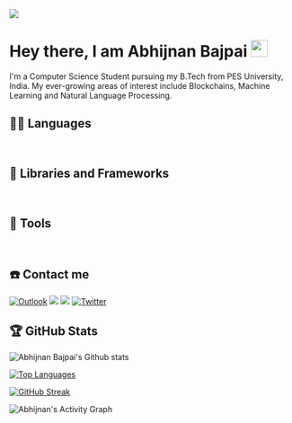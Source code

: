 <img src="https://media-exp1.licdn.com/dms/image/C5616AQHGgIXQuqwNgg/profile-displaybackgroundimage-shrink_350_1400/0/1625230537927?e=1672272000&v=beta&t=t7Zn8bch0nwOCEtbs-CbcAB71M2aXbFkVQ03Dwl44xc" />

# Hey there, I am Abhijnan Bajpai <img src="https://raw.githubusercontent.com/iampavangandhi/iampavangandhi/master/gifs/Hi.gif" width="30px">

I'm a Computer Science Student pursuing my B.Tech from PES University, India. My ever-growing areas of interest include Blockchains, Machine Learning and Natural Language Processing.

## 👨‍💻 Languages
<a href="https://www.python.org/"><img alt="" src="https://img.shields.io/badge/Python-3776AB?style=for-the-badge&logo=python&logoColor=yellow" /></a>
<a href="https://soliditylang.org/"><img alt="" src="https://img.shields.io/badge/Solidity-lightgrey?style=for-the-badge&logo=solidity&logoColor=black" /></a>
<a href="https://dart.dev/"><img alt="" src="https://img.shields.io/badge/Dart-3776AB?style=for-the-badge&logo=dart&logoColor=loghtblue" /></a>
<a href="https://en.wikipedia.org/wiki/C%2B%2B"><img alt="" src="https://img.shields.io/badge/C++-00599C?style=for-the-badge&logo=cplusplus&logoColor=white" /></a>
<a href="https://www.r-project.org/"><img alt="" src="https://img.shields.io/badge/R-276DC3?style=for-the-badge&logo=r&logoColor=white" /></a>
<a href="https://en.wikipedia.org/wiki/HTML"><img alt="" src="https://img.shields.io/badge/HTML-239120?style=for-the-badge&logo=html5&logoColor=white" /></a>
<a href="https://www.javascript.com/"><img alt="" src="https://img.shields.io/badge/JavaScript-F7DF1E?style=for-the-badge&logo=javascript&logoColor=black" /></a>
<a href="https://en.wikipedia.org/wiki/CSS"><img alt="" src="https://img.shields.io/badge/CSS3-777BB4?style=for-the-badge&logo=css3&logoColor=white" /></a>

## 🧰 Libraries and Frameworks
<a href="https://ethereum.org/en/"><img alt="" src="https://img.shields.io/badge/Ethereum-000000?style=for-the-badge&logo=ethereum&logoColor=pink" /></a>
<a href="https://www.tensorflow.org/"><img alt="" src="https://img.shields.io/badge/TensorFlow-FFFFFF?style=for-the-badge&logo=TensorFlow&logoColor=orange" /></a>
<a href="https://keras.io/"><img alt="" src="https://img.shields.io/badge/Keras-D00000?style=for-the-badge&logo=Keras&logoColor=white" /></a>
<a href="https://scikit-learn.org/stable/"><img alt="" src="https://img.shields.io/badge/scikit_learn-F7931E?style=for-the-badge&logo=scikit-learn&logoColor=white" /></a>
<a href="https://flutter.dev/?gclsrc=ds&gclsrc=ds"><img alt="" src="https://img.shields.io/badge/Flutter-2CA5E0?style=for-the-badge&logo=flutter&logoColor=white" /></a>

## 🔧 Tools
<img alt="" src="https://img.shields.io/badge/Git-F05032?style=for-the-badge&logo=git&logoColor=white" /></a>
<img alt="" src="https://img.shields.io/badge/GitHub-100000?style=for-the-badge&logo=github&logoColor=white" /></a>
<img alt="" src="https://img.shields.io/badge/conda-342B029.svg?&style=for-the-badge&logo=anaconda&logoColor=white" /></a>
<img alt="" src="https://img.shields.io/badge/Jupyter-F37626.svg?&style=for-the-badge&logo=Jupyter&logoColor=white" /></a>
<img alt="" src="https://img.shields.io/badge/Replit-%233485e4.svg?&style=for-the-badge&logo=Jupyter&logoColor=black" /></a>
<img alt="" src="https://img.shields.io/badge/Postman-FF6C37?style=for-the-badge&logo=Postman&logoColor=white" /></a>
<img alt="" src="https://img.shields.io/badge/Visual_Studio_Code-0078D4?style=for-the-badge&logo=visual%20studio%20code&logoColor=white" /></a>
<img alt="" src="https://img.shields.io/badge/sublime_text-%23575757.svg?&style=for-the-badge&logo=sublime-text&logoColor=important" /></a>
<img alt="" src="https://img.shields.io/badge/Microsoft_Office-D83B01?style=for-the-badge&logo=microsoft-office&logoColor=white" /></a>
<img alt="" src="https://img.shields.io/badge/Canva-%2300C4CC.svg?&style=for-the-badge&logo=Canva&logoColor=white" /></a>


## ☎️ Contact me 

<a href = "mailto:abhijnanbajpai@outlook.com?subject=From your Github Profile" ><img alt="Outlook" src="https://img.shields.io/badge/Outlook-FFFFFF?style=for-the-badge&logo=microsoftoutlook&logoColor=blue" /></a>
<a href = "https://www.linkedin.com/in/abhijnan-bajpai/" ><img src="https://img.shields.io/badge/linkedin%20-%230077B5.svg?&style=for-the-badge&logo=linkedin&logoColor=white"/></a>
<a href = "https://www.instagram.com/abj_bpi/" ><img src="https://img.shields.io/badge/instagram%20-%23E4405F.svg?&style=for-the-badge&logo=Instagram&logoColor=white"/></a>
<a href = "https://twitter.com/Parziva46048757" ><img alt="Twitter" src="https://img.shields.io/badge/twitter-%231DA1F2.svg?&style=for-the-badge&logo=Twitter&logoColor=white"/> </a>

## 🏆 GitHub Stats
![Abhijnan Bajpai's Github stats](https://github-readme-stats.vercel.app/api?username=Abhijnan-Bajpai&count_private=true&theme=tokyonight)

[![Top Languages](https://github-readme-stats.vercel.app/api/top-langs/?username=Abhijnan-Bajpai&layout=compact&show_icons=true&theme=tokyonight)](https://github.com/DenverCoder1/github-readme-streak-stats)

[![GitHub Streak](https://github-readme-streak-stats.herokuapp.com/?user=Abhijnan-Bajpai&theme=tokyonight)](https://github.com/DenverCoder1/github-readme-streak-stats)

<img alt="Abhijnan's Activity Graph" src="https://activity-graph.herokuapp.com/graph?username=Abhijnan-Bajpai&theme=github"/>
